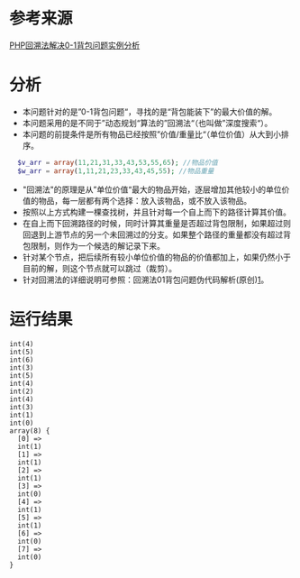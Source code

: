 # 参考来源
[ PHP回溯法解决0-1背包问题实例分析 ](http://www.jb51.net/article/62660.htm)

# 分析
- 本问题针对的是”0-1背包问题“，寻找的是“背包能装下”的最大价值的解。
- 本问题采用的是不同于”动态规划“算法的”回溯法“（也叫做”深度搜索“）。
- 本问题的前提条件是所有物品已经按照”价值/重量比“（单位价值）从大到小排序。
```php
  $v_arr = array(11,21,31,33,43,53,55,65); //物品价值
  $w_arr = array(1,11,21,23,33,43,45,55); //物品重量
```
- "回溯法"的原理是从”单位价值“最大的物品开始，逐层增加其他较小的单位价值的物品，每一层都有两个选择：放入该物品，或不放入该物品。
- 按照以上方式构建一棵查找树，并且针对每一个自上而下的路径计算其价值。
- 在自上而下回溯路径的时候，同时计算其重量是否超过背包限制，如果超过则回退到上游节点的另一个未回溯过的分支。如果整个路径的重量都没有超过背包限制，则作为一个候选的解记录下来。
- 针对某个节点，把后续所有较小单位价值的物品的价值都加上，如果仍然小于目前的解，则这个节点就可以跳过（裁剪）。
- 针对回溯法的详细说明可参照：回溯法01背包问题伪代码解析(原创)[1]。

[1]: https://cnbin.github.io/blog/2015/12/17/hui-su-fa-01bei-bao-wen-ti-wei-dai-ma-jie-xi/ "回溯法01背包问题伪代码解析(原创)"

# 运行结果
```
int(4)
int(5)
int(6)
int(3)
int(5)
int(4)
int(2)
int(4)
int(3)
int(1)
int(0)
array(8) {
  [0] =>
  int(1)
  [1] =>
  int(1)
  [2] =>
  int(1)
  [3] =>
  int(0)
  [4] =>
  int(1)
  [5] =>
  int(1)
  [6] =>
  int(0)
  [7] =>
  int(0)
}
```